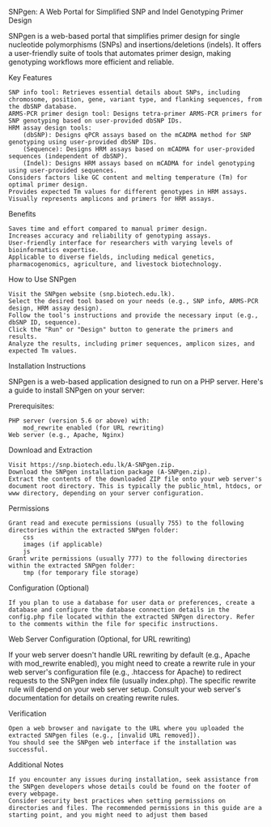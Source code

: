 SNPgen: A Web Portal for Simplified SNP and Indel Genotyping Primer Design

SNPgen is a web-based portal that simplifies primer design for single nucleotide polymorphisms (SNPs) and insertions/deletions (indels). It offers a user-friendly suite of tools that automates primer design, making genotyping workflows more efficient and reliable.

Key Features

    SNP info tool: Retrieves essential details about SNPs, including chromosome, position, gene, variant type, and flanking sequences, from the dbSNP database.
    ARMS-PCR primer design tool: Designs tetra-primer ARMS-PCR primers for SNP genotyping based on user-provided dbSNP IDs.
    HRM assay design tools:
        (dbSNP): Designs qPCR assays based on the mCADMA method for SNP genotyping using user-provided dbSNP IDs.
        (Sequence): Designs HRM assays based on mCADMA for user-provided sequences (independent of dbSNP).
        (Indel): Designs HRM assays based on mCADMA for indel genotyping using user-provided sequences.
    Considers factors like GC content and melting temperature (Tm) for optimal primer design.
    Provides expected Tm values for different genotypes in HRM assays.
    Visually represents amplicons and primers for HRM assays.

Benefits

    Saves time and effort compared to manual primer design.
    Increases accuracy and reliability of genotyping assays.
    User-friendly interface for researchers with varying levels of bioinformatics expertise.
    Applicable to diverse fields, including medical genetics, pharmacogenomics, agriculture, and livestock biotechnology.

How to Use SNPgen

    Visit the SNPgen website (snp.biotech.edu.lk).
    Select the desired tool based on your needs (e.g., SNP info, ARMS-PCR design, HRM assay design).
    Follow the tool's instructions and provide the necessary input (e.g., dbSNP ID, sequence).
    Click the "Run" or "Design" button to generate the primers and results.
    Analyze the results, including primer sequences, amplicon sizes, and expected Tm values.

Installation Instructions

SNPgen is a web-based application designed to run on a PHP server. Here's a guide to install SNPgen on your server:

Prerequisites:

    PHP server (version 5.6 or above) with:
        mod_rewrite enabled (for URL rewriting)
    Web server (e.g., Apache, Nginx)

Download and Extraction

    Visit https://snp.biotech.edu.lk/A-SNPgen.zip.
    Download the SNPgen installation package (A-SNPgen.zip).
    Extract the contents of the downloaded ZIP file onto your web server's document root directory. This is typically the public_html, htdocs, or www directory, depending on your server configuration.

Permissions

    Grant read and execute permissions (usually 755) to the following directories within the extracted SNPgen folder:
        css
        images (if applicable)
        js
    Grant write permissions (usually 777) to the following directories within the extracted SNPgen folder:
        tmp (for temporary file storage)

Configuration (Optional)

    If you plan to use a database for user data or preferences, create a database and configure the database connection details in the config.php file located within the extracted SNPgen directory. Refer to the comments within the file for specific instructions.

Web Server Configuration (Optional, for URL rewriting)

If your web server doesn't handle URL rewriting by default (e.g., Apache with mod_rewrite enabled), you might need to create a rewrite rule in your web server's configuration file (e.g., .htaccess for Apache) to redirect requests to the SNPgen index file (usually index.php). The specific rewrite rule will depend on your web server setup. Consult your web server's documentation for details on creating rewrite rules.

Verification

    Open a web browser and navigate to the URL where you uploaded the extracted SNPgen files (e.g., [invalid URL removed]).
    You should see the SNPgen web interface if the installation was successful.

Additional Notes

    If you encounter any issues during installation, seek assistance from the SNPgen developers whose details could be found on the footer of every webpage.
    Consider security best practices when setting permissions on directories and files. The recommended permissions in this guide are a starting point, and you might need to adjust them based
